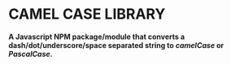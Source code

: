# CAMEL CASE LIBRARY
__A Javascript NPM package/module that converts a dash/dot/underscore/space separated string to _camelCase_ or _PascalCase_.__